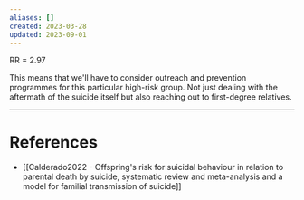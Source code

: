 ```yaml
---
aliases: []
created: 2023-03-28
updated: 2023-09-01
---
```

RR = 2.97

This means that we'll have to consider outreach and prevention programmes for this particular high-risk group. Not just dealing with the aftermath of the suicide itself but also reaching out to first-degree relatives.

---
# References
* [[Calderado2022 - Offspring's risk for suicidal behaviour in relation to parental death by suicide, systematic review and meta-analysis and a model for familial transmission of suicide]]